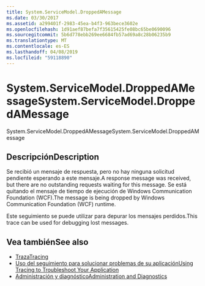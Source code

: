 ```yaml
---
title: System.ServiceModel.DroppedAMessage
ms.date: 03/30/2017
ms.assetid: a299401f-2983-45ea-b4f3-963bece3602e
ms.openlocfilehash: 1d91aef87befa7f35615425fe08bc65be0690096
ms.sourcegitcommit: 5b6d778ebb269ee6684fb57ad69a8c28b06235b9
ms.translationtype: MT
ms.contentlocale: es-ES
ms.lasthandoff: 04/08/2019
ms.locfileid: "59118890"
---
```

# <a name="systemservicemodeldroppedamessage"></a><span data-ttu-id="37ded-102">System.ServiceModel.DroppedAMessage</span><span class="sxs-lookup"><span data-stu-id="37ded-102">System.ServiceModel.DroppedAMessage</span></span>
<span data-ttu-id="37ded-103">System.ServiceModel.DroppedAMessage</span><span class="sxs-lookup"><span data-stu-id="37ded-103">System.ServiceModel.DroppedAMessage</span></span>  
  
## <a name="description"></a><span data-ttu-id="37ded-104">Descripción</span><span class="sxs-lookup"><span data-stu-id="37ded-104">Description</span></span>  
 <span data-ttu-id="37ded-105">Se recibió un mensaje de respuesta, pero no hay ninguna solicitud pendiente esperando a este mensaje.</span><span class="sxs-lookup"><span data-stu-id="37ded-105">A response message was received, but there are no outstanding requests waiting for this message.</span></span> <span data-ttu-id="37ded-106">Se está quitando el mensaje de tiempo de ejecución de Windows Communication Foundation (WCF).</span><span class="sxs-lookup"><span data-stu-id="37ded-106">The message is being dropped by Windows Communication Foundation (WCF) runtime.</span></span>  
  
 <span data-ttu-id="37ded-107">Este seguimiento se puede utilizar para depurar los mensajes perdidos.</span><span class="sxs-lookup"><span data-stu-id="37ded-107">This trace can be used for debugging lost messages.</span></span>  
  
## <a name="see-also"></a><span data-ttu-id="37ded-108">Vea también</span><span class="sxs-lookup"><span data-stu-id="37ded-108">See also</span></span>

- [<span data-ttu-id="37ded-109">Traza</span><span class="sxs-lookup"><span data-stu-id="37ded-109">Tracing</span></span>](../../../../../docs/framework/wcf/diagnostics/tracing/index.md)
- [<span data-ttu-id="37ded-110">Uso del seguimiento para solucionar problemas de su aplicación</span><span class="sxs-lookup"><span data-stu-id="37ded-110">Using Tracing to Troubleshoot Your Application</span></span>](../../../../../docs/framework/wcf/diagnostics/tracing/using-tracing-to-troubleshoot-your-application.md)
- [<span data-ttu-id="37ded-111">Administración y diagnóstico</span><span class="sxs-lookup"><span data-stu-id="37ded-111">Administration and Diagnostics</span></span>](../../../../../docs/framework/wcf/diagnostics/index.md)
